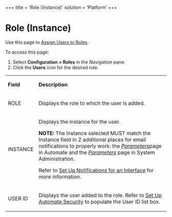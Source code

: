 +++
title = 'Role (Instance)'
solution = 'Platform'
+++

# Role (Instance)

<div class="use">

Use this page to [Assign Users to
Roles](../Use_Cases/Assign_Users_to_Roles.htm). 

</div>

To access this page:

1.  Select **Configuration \> Roles** in the *Navigation* pane.
2.  Click the **Users** icon for the desired role.

<table>
<tbody>
<tr class="odd">
<td><p><strong>Field</strong></p></td>
<td><p><strong>Description</strong></p></td>
</tr>
<tr class="even">
<td><p>ROLE</p></td>
<td><p>Displays the role to which the user is added.</p></td>
</tr>
<tr class="odd">
<td><p>INSTANCE</p></td>
<td><p>Displays the instance for the user.</p>
<p><strong>NOTE:</strong> The Instance selected MUST match the Instance field in 2 additional places for email notifications to properly work: the <a href="Parameters.htm"><em>Parameters</em></a>page in Automate and the <em><a href="../../Sys_Admin/Page_Desc/Parameters_All_TabsSysAdmin.htm">Parameters</a></em> page in System Administration.</p>
<p>Refer to <a href="../Use_Cases/Set_Up_Notifications_for_an_Interface.htm">Set Up Notifications for an Interface</a> for more information.</p></td>
</tr>
<tr class="even">
<td><p>USER ID</p></td>
<td><p>Displays the user added to the role. Refer to <a href="../Use_Cases/Set_Up_Automate_Security.htm">Set Up Automate Security</a> to populate the User ID list box.</p></td>
</tr>
</tbody>
</table>

